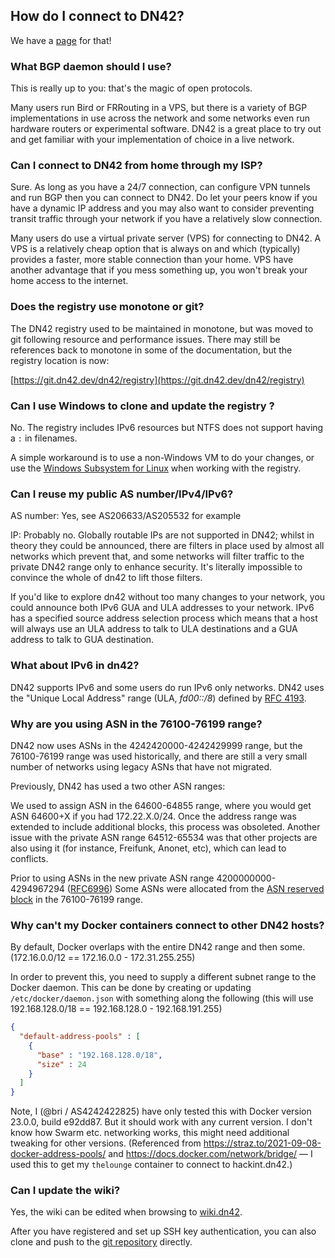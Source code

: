 ## How do I connect to DN42?

We have a [page](/howto/Getting-Started) for that!


### What BGP daemon should I use?

This is really up to you: that's the magic of open protocols.

Many users run Bird or FRRouting in a VPS, but there is a variety of BGP implementations in use across the network and some networks even run hardware routers or experimental software. DN42 is a great place to try out and get familiar with your implementation of choice in a live network. 


### Can I connect to DN42 from home through my ISP?

Sure. As long as you have a 24/7 connection, can configure VPN tunnels and run BGP then you can connect to DN42. Do let your peers know if you have a dynamic IP address and you may also want to consider preventing transit traffic through your network if you have a relatively slow connection.

Many users do use a virtual private server (VPS) for connecting to DN42. A VPS is a relatively cheap option that  is always on and which (typically) provides a faster, more stable connection than your home. VPS have another advantage that if you mess something up, you won't break your home access to the internet. 


### Does the registry use monotone or git?

The DN42 registry used to be maintained in monotone, but was moved to git following resource and performance
issues. There may still be references back to monotone in some of the documentation, but the registry location is now:

[https://git.dn42.dev/dn42/registry](https://git.dn42.dev/dn42/registry)

### Can I use Windows to clone and update the registry ?

No. The registry includes IPv6 resources but NTFS does not support having a `:` in filenames.

A simple workaround is to use a non-Windows VM to do your changes, or use the [Windows Subsystem for Linux](https://docs.microsoft.com/en-us/windows/wsl/install-win10) when working with the registry. 

### Can I reuse my public AS number/IPv4/IPv6?

AS number: Yes, see AS206633/AS205532 for example

IP: Probably no. Globally routable IPs are not supported in DN42; whilst in theory they could be announced, there are filters in place used by almost all networks which prevent that, and some networks will filter traffic to the private DN42 range only to enhance security. It's literally impossible to convince the whole of dn42 to lift those filters.

If you'd like to explore dn42 without too many changes to your network, you could announce both IPv6 GUA and ULA addresses to your network. IPv6 has a specified source address selection process which means that a host will always use an ULA address to talk to ULA destinations and a GUA address to talk to GUA destination.


### What about IPv6 in dn42?

DN42 supports IPv6 and some users do run IPv6 only networks. DN42 uses the "Unique Local Address" range (ULA, *fd00::/8*) defined by [RFC 4193](https://tools.ietf.org/html/rfc4193).


### Why are you using ASN in the 76100-76199 range?

DN42 now uses ASNs in the 4242420000-4242429999 range, but the 76100-76199 range was used historically, and there are still a very small number of networks using legacy ASNs that have not migrated. 

Previously, DN42 has used a two other ASN ranges:

We used to assign ASN in the 64600-64855 range, where you would get ASN 64600+X if you had 172.22.X.0/24. Once the address range was extended to include additional blocks, this process was obsoleted. Another issue with the private ASN range 64512-65534 was that other projects are also using it (for instance, Freifunk, Anonet, etc), which can lead to conflicts. 

Prior to using ASNs in the new private ASN range 4200000000-4294967294 ([RFC6996](http://tools.ietf.org/html/rfc6996)) Some ASNs were allocated from the [ASN reserved block](http://www.iana.org/assignments/as-numbers/as-numbers.xhtml) in the 76100-76199 range. 

### Why can't my Docker containers connect to other DN42 hosts?

By default, Docker overlaps with the entire DN42 range and then some. (172.16.0.0/12 == 172.16.0.0 - 172.31.255.255)

In order to prevent this, you need to supply a different subnet range to the Docker daemon. This can be done by creating or updating `/etc/docker/daemon.json` with something along the following (this will use 192.168.128.0/18 == 192.168.128.0 - 192.168.191.255)
```json
{
  "default-address-pools" : [
    {
      "base" : "192.168.128.0/18",
      "size" : 24
    }
  ]
}
```
Note, I (@bri / AS4242422825) have only tested this with Docker version 23.0.0, build e92dd87. But it should work with any current version. I don't know how Swarm etc. networking works, this might need additional tweaking for other versions. (Referenced from <https://straz.to/2021-09-08-docker-address-pools/> and <https://docs.docker.com/network/bridge/> — I used this to get my `thelounge` container to connect to hackint.dn42.)

### Can I update the wiki?

Yes, the wiki can be edited when browsing to [wiki.dn42](https://wiki.dn42).

After you have registered and set up SSH key authentication,
you can also clone and push to the
[git repository](https://git.dn42.dev/wiki/wiki) directly.
